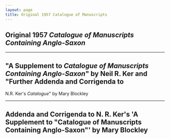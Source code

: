 ```yaml
---
layout: page
title: Original 1957 Catalogue of Manuscripts
---
```

## Original 1957 *Catalogue of Manuscripts Containing Anglo-Saxon*
<object data="{{ site.url }}{{ site.baseurl }}/_pdfs/Original-Ker-Catalogue.pdf" width="800" height="600"></object>

-----

## "A Supplement to *Catalogue of Manuscripts Containing Anglo-Saxon*" by Neil R. Ker and "Further Addenda and Corrigenda to 
N.R. Ker's *Catalogue*" by Mary Blockley
<object data="{{ site.url }}{{ site.baseurl }}/_pdfs/Ker-Corrigenda-and-Blockley-Further-Addenda-Corrigenda.pdf" width="800" height="600"></object>

-----

## Addenda and Corrigenda to N. R. Ker's 'A Supplement to "Catalogue of Manuscripts Containing Anglo-Saxon"' by Mary Blockley
<object data="{{ site.url }}{{ site.baseurl }}/_pdfs/Blockley-Addenda-Corrigenda.pdf" width="800" height="600"></object>